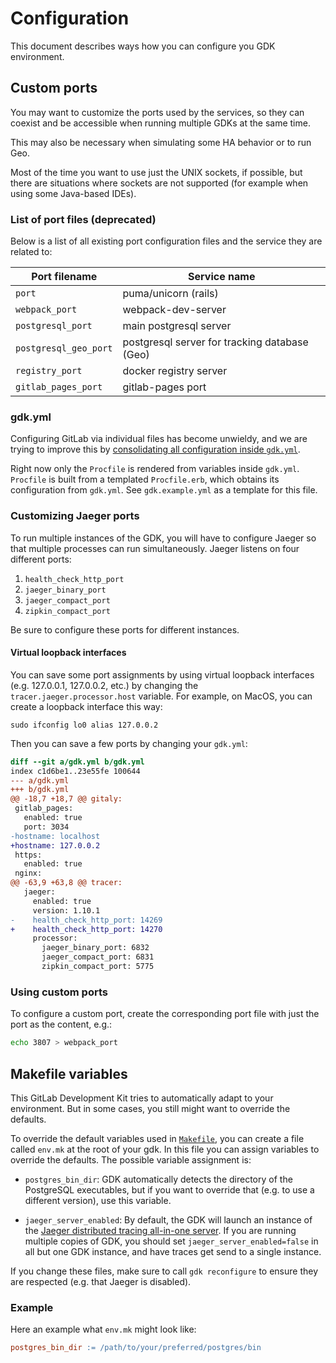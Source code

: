# Configuration

This document describes ways how you can configure you GDK environment.

## Custom ports

You may want to customize the ports used by the services, so they can
coexist and be accessible when running multiple GDKs at the same time.

This may also be necessary when simulating some HA behavior or to run Geo.

Most of the time you want to use just the UNIX sockets, if possible,
but there are situations where sockets are not supported (for example
when using some Java-based IDEs).

### List of port files (deprecated)

Below is a list of all existing port configuration files and the
service they are related to:

| Port filename         | Service name                                  |
| --------------------- | --------------------------------------------- |
| `port`                | puma/unicorn (rails)                          |
| `webpack_port`        | webpack-dev-server                            |
| `postgresql_port`     | main postgresql server                        |
| `postgresql_geo_port` | postgresql server for tracking database (Geo) |
| `registry_port`       | docker registry server                        |
| `gitlab_pages_port`   | gitlab-pages port                             |

### gdk.yml

Configuring GitLab via individual files has become unwieldy, and we are
trying to improve this by [consolidating all configuration inside
`gdk.yml`](https://gitlab.com/gitlab-org/gitlab-development-kit/issues/413).

Right now only the `Procfile` is rendered from variables inside
`gdk.yml`. `Procfile` is built from a templated `Procfile.erb`, which
obtains its configuration from `gdk.yml`. See `gdk.example.yml` as a
template for this file.

### Customizing Jaeger ports

To run multiple instances of the GDK, you will have to configure Jaeger
so that multiple processes can run simultaneously. Jaeger listens on four
different ports:

1. `health_check_http_port`
1. `jaeger_binary_port`
1. `jaeger_compact_port`
1. `zipkin_compact_port`

Be sure to configure these ports for different instances.

#### Virtual loopback interfaces

You can save some port assignments by using virtual loopback interfaces
(e.g. 127.0.0.1, 127.0.0.2, etc.) by changing the
`tracer.jaeger.processor.host` variable. For example, on MacOS, you can
create a loopback interface this way:

```
sudo ifconfig lo0 alias 127.0.0.2
```

Then you can save a few ports by changing your `gdk.yml`:

```diff
diff --git a/gdk.yml b/gdk.yml
index c1d6be1..23e55fe 100644
--- a/gdk.yml
+++ b/gdk.yml
@@ -18,7 +18,7 @@ gitaly:
 gitlab_pages:
   enabled: true
   port: 3034
-hostname: localhost
+hostname: 127.0.0.2
 https:
   enabled: true
 nginx:
@@ -63,9 +63,8 @@ tracer:
   jaeger:
     enabled: true
     version: 1.10.1
-    health_check_http_port: 14269
+    health_check_http_port: 14270
     processor:
       jaeger_binary_port: 6832
       jaeger_compact_port: 6831
       zipkin_compact_port: 5775
```

### Using custom ports

To configure a custom port, create the corresponding port file with
just the port as the content, e.g.:

```sh
echo 3807 > webpack_port
```

## Makefile variables

This GitLab Development Kit tries to automatically adapt to your
environment. But in some cases, you still might want to override the
defaults.

To override the default variables used in [`Makefile`](../../Makefile),
you can create a file called `env.mk` at the root of your gdk. In this
file you can assign variables to override the defaults. The possible
variable assignment is:

- `postgres_bin_dir`: GDK automatically detects the directory of the
  PostgreSQL executables, but if you want to override that (e.g. to
  use a different version), use this variable.

- `jaeger_server_enabled`: By default, the GDK will launch an instance of
  the [Jaeger distributed tracing all-in-one
  server](http://localhost:16686/search). If you are running multiple
  copies of GDK, you should set `jaeger_server_enabled=false` in all but
  one GDK instance, and have traces get send to a single instance.

If you change these files, make sure to call `gdk reconfigure` to ensure
they are respected (e.g. that Jaeger is disabled).

### Example

Here an example what `env.mk` might look like:

```makefile
postgres_bin_dir := /path/to/your/preferred/postgres/bin
```
